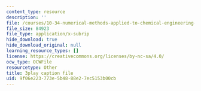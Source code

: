 ```yaml
---
content_type: resource
description: ''
file: /courses/10-34-numerical-methods-applied-to-chemical-engineering-fall-2015/9f06e223773e5b4888e27ec5153b00cb_geVT3JYHeqI.vtt
file_size: 84923
file_type: application/x-subrip
hide_download: true
hide_download_original: null
learning_resource_types: []
license: https://creativecommons.org/licenses/by-nc-sa/4.0/
ocw_type: OCWFile
resourcetype: Other
title: 3play caption file
uid: 9f06e223-773e-5b48-88e2-7ec5153b00cb
---
```

